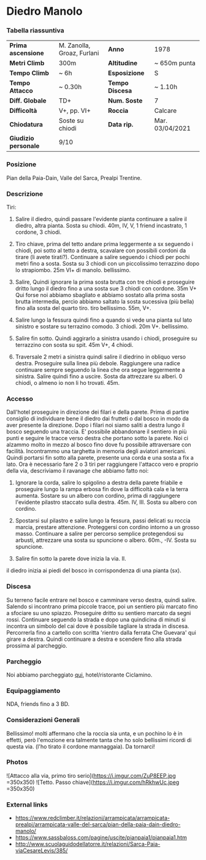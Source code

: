 Diedro Manolo
===

### Tabella riassuntiva

|  	                            | 	  	                    |   				        | 	  		            | 
|-------------------------------|-------------------------- |---------------------------|-----------------------|
|**Prima ascensione** 		    | M. Zanolla, Groaz, Furlani | **Anno**                 |   1978                |
|**Metri Climb**		        |	300m	                | **Altitudine** 		    |  ~ 650m punta	        |       
|**Tempo Climb**		        |   ~ 6h                    | **Esposizione**		    |  S           	        |
|**Tempo Attacco**		        |	~ 0.30h                 | **Tempo Discesa**		    | ~ 1.10h               |
|**Diff. Globale**              | TD+       	            | **Num. Soste**            | 7		      	        |
|**Difficoltà**		            | V+, pp. VI+      	        | **Roccia**		        | Calcare	            |
|**Chiodatura**		            | Soste su chiodi           | **Data rip.**			    | Mar. 03/04/2021       |
|**Giudizio personale**         | 9/10                      |                           |                       |


### Posizione
Pian della Paia-Dain, Valle del Sarca, Prealpi Trentine.

### Descrizione
Tiri:

1. Salire il diedro, quindi passare l'evidente pianta continuare a salire il diedro, altra pianta. Sosta su chiodi. 40m, IV, V, 1 friend incastrato, 1 cordone, 3 chiodi.

2. Tiro chiave, prima del tetto andare prima leggermente a sx seguendo i chiodi, poi sotto al tetto a destra, scavalare con possibili cordoni da tirare (li avete tirati?). 
Continuare a salire seguendo i chiodi per pochi metri fino a sosta. Sosta su 3 chiodi con un piccolissimo terrazzino dopo lo strapiombo. 25m VI+ di manolo. bellissimo.

3. Salire, Quindi ignorare la prima sosta brutta con tre chiodi e proseguire dritto lungo il diedro fino a una sosta sue 3 chiodi con cordone. 35m V+
Qui forse noi abbiamo sbagliato e abbiamo sostato alla prima sosta brutta intermedia, percìo abbiamo saltato la sosta sucessiva (più bella) fino alla sosta del quarto tiro. tiro bellissimo. 55m, V+. 

4. Salire lungo la fessura quindi fino a quando si vede una pianta sul lato sinistro e sostare su terrazino comodo. 3 chiodi. 20m V+. bellissimo.

5. Salire fin sotto. Quindi aggirarlo a sinistra usando i chiodi, proseguire su terrazzino con sosta su spit. 45m V+, 4 chiodi.

6. Traversale 2 metri a sinistra quindi salire il diedrino in obliquo verso destra. Proseguire sulla linea più debole. Raggiungere una radice continuare sempre seguendo la linea che ora segue leggermente a sinistra. 
Salire quindi fino a uscire. Sosta da attrezzare su alberi. 0 chiodi, o almeno io non li ho trovati. 45m.

### Accesso
Dall'hotel proseguire in direzione dei filari e della parete.
Prima di partire consiglio di individuare bene il diedro dai frutteti o dal bosco in modo da aver presente la direzione.
Dopo i filari noi siamo saliti a destra lungo il bosco seguendo una traccia.
E' possibile abbandonare il sentiero in più punti e seguire le tracce verso destra che portano sotto la parete. 
Noi ci alzammo molto in mezzo al bosco fino dove fu possibile attraversare con facilità. Incontrammo una targhetta in memoria degli aviatori americani.
Quindi portarsi fin sotto alla parete, presente una corda e una sosta a fix a lato.
Ora è necessario fare 2 o 3 tiri per raggiungere l'attacco vero e proprio della via, descriviamo il ravanage che abbiamo fatto noi:

1. Ignorare la corda, salire lo spigolino a destra della parete friabile e proseguire lungo la rampa erbosa fin dove la difficoltà cala e la terra aumenta. 
Sostare su un albero con cordino, prima di raggiungere l'evidente pilastro staccato sulla destra. 45m. IV, III. Sosta su albero con cordino.

2. Spostarsi sul pilastro e salire lungo la fessura, passi delicati su roccia marcia, prestare attenzione. Proteggersi con cordino intorno a un grosso masso.
Continuare a salire per percorso semplice protegendosi su arbusti, attrezzare una sosta su spuncione o albero. 60m., -IV. Sosta su spuncione.

3. Salire fin sotto la parete dove inizia la via. II.

il diedro inizia ai piedi del bosco in corrispondenza di una pianta (sx).

### Discesa
Su terreno facile entrare nel bosco e camminare verso destra, quindi salire. 
Salendo si incontrano prima piccole tracce, poi un sentiero più marcato fino a sfociare su uno spiazzo. 
Proseguire dritto su sentiero marcato da segni rossi. Continuare seguendo la strada e dopo una quindicina di minuti si incontra un simbolo del cai dove è possibile tagliare la strada in discesa. 
Percorrerla fino a cartello con scritta 'rientro dalla ferrata Che Guevara' qui girare a destra. Quindi continuare a destra e scendere fino alla strada prossima al parcheggio. 

### Parcheggio
Noi abbiamo parcheggiato [qui](https://goo.gl/maps/nzapfbW7SD3a79ku7), hotel/ristorante Ciclamino.

### Equipaggiamento
NDA, friends fino a 3 BD.

### Considerazioni Generali
Bellissimo! molti affermano che la roccia sia unta, e un pochino lo è in effetti, però l'emozione era talmente tanta che ho solo bellissimi ricordi di questa via.
(l'ho tirato il cordone mannaggaia). Da tornarci!

### Photos
![Attacco alla via, primo tiro serio](https://i.imgur.com/ZuP8EEP.jpg =350x350)
![Tetto. Passo chiave](https://i.imgur.com/hRkhwUc.jpeg =350x350)

### External links
- https://www.redclimber.it/relazioni/arrampicata/arrampicata-prealpi/arrampicata-valle-del-sarca/pian-della-paia-dain-diedro-manolo/
- https://www.sassbaloss.com/pagine/uscite/pianpaia1/pianpaia1.htm
- http://www.scuolaguidodellatorre.it/relazioni/Sarca-Paia-viaCesareLevis/385/
